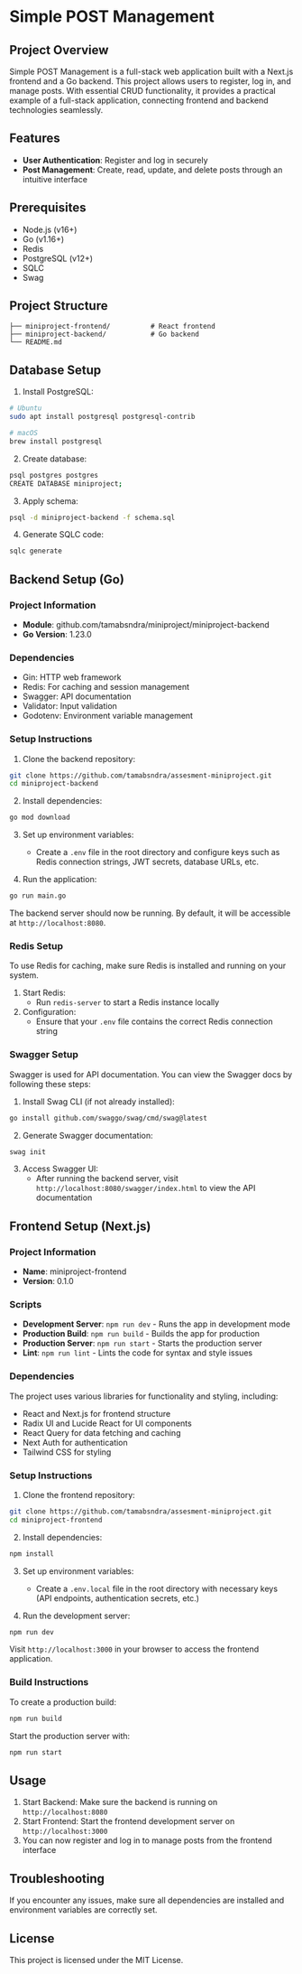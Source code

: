 # Simple POST Management

## Project Overview

Simple POST Management is a full-stack web application built with a Next.js frontend and a Go backend. This project allows users to register, log in, and manage posts. With essential CRUD functionality, it provides a practical example of a full-stack application, connecting frontend and backend technologies seamlessly.

## Features

- **User Authentication**: Register and log in securely
- **Post Management**: Create, read, update, and delete posts through an intuitive interface

## Prerequisites

- Node.js (v16+)
- Go (v1.16+)
- Redis
- PostgreSQL (v12+)
- SQLC
- Swag

## Project Structure

```
├── miniproject-frontend/          # React frontend
├── miniproject-backend/           # Go backend
└── README.md
```

## Database Setup

1. Install PostgreSQL:
```bash
# Ubuntu
sudo apt install postgresql postgresql-contrib

# macOS
brew install postgresql
```

2. Create database:
```bash
psql postgres postgres
CREATE DATABASE miniproject;
```

3. Apply schema:
```bash
psql -d miniproject-backend -f schema.sql
```

4. Generate SQLC code:
```bash
sqlc generate
```
## Backend Setup (Go)

### Project Information
- **Module**: github.com/tamabsndra/miniproject/miniproject-backend
- **Go Version**: 1.23.0

### Dependencies
- Gin: HTTP web framework
- Redis: For caching and session management
- Swagger: API documentation
- Validator: Input validation
- Godotenv: Environment variable management

### Setup Instructions

1. Clone the backend repository:
```bash
git clone https://github.com/tamabsndra/assesment-miniproject.git
cd miniproject-backend
```

2. Install dependencies:
```bash
go mod download
```

3. Set up environment variables:
   - Create a `.env` file in the root directory and configure keys such as Redis connection strings, JWT secrets, database URLs, etc.

4. Run the application:
```bash
go run main.go
```

The backend server should now be running. By default, it will be accessible at `http://localhost:8080`.

### Redis Setup

To use Redis for caching, make sure Redis is installed and running on your system.

1. Start Redis:
   - Run `redis-server` to start a Redis instance locally
2. Configuration:
   - Ensure that your `.env` file contains the correct Redis connection string

### Swagger Setup

Swagger is used for API documentation. You can view the Swagger docs by following these steps:

1. Install Swag CLI (if not already installed):
```bash
go install github.com/swaggo/swag/cmd/swag@latest
```

2. Generate Swagger documentation:
```bash
swag init
```

3. Access Swagger UI:
   - After running the backend server, visit `http://localhost:8080/swagger/index.html` to view the API documentation

## Frontend Setup (Next.js)

### Project Information
- **Name**: miniproject-frontend
- **Version**: 0.1.0

### Scripts
- **Development Server**: `npm run dev` - Runs the app in development mode
- **Production Build**: `npm run build` - Builds the app for production
- **Production Server**: `npm run start` - Starts the production server
- **Lint**: `npm run lint` - Lints the code for syntax and style issues

### Dependencies
The project uses various libraries for functionality and styling, including:
- React and Next.js for frontend structure
- Radix UI and Lucide React for UI components
- React Query for data fetching and caching
- Next Auth for authentication
- Tailwind CSS for styling

### Setup Instructions

1. Clone the frontend repository:
```bash
git clone https://github.com/tamabsndra/assesment-miniproject.git
cd miniproject-frontend
```

2. Install dependencies:
```bash
npm install
```

3. Set up environment variables:
   - Create a `.env.local` file in the root directory with necessary keys (API endpoints, authentication secrets, etc.)

4. Run the development server:
```bash
npm run dev
```

Visit `http://localhost:3000` in your browser to access the frontend application.

### Build Instructions

To create a production build:
```bash
npm run build
```

Start the production server with:
```bash
npm run start
```

## Usage

1. Start Backend: Make sure the backend is running on `http://localhost:8080`
2. Start Frontend: Start the frontend development server on `http://localhost:3000`
3. You can now register and log in to manage posts from the frontend interface

## Troubleshooting

If you encounter any issues, make sure all dependencies are installed and environment variables are correctly set.

## License

This project is licensed under the MIT License.

